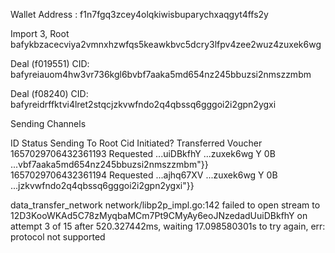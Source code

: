 Wallet Address : f1n7fgq3zcey4olqkiwisbuparychxaqgyt4ffs2y

Import 3, Root bafykbzacecviya2vmnxhzwfqs5keawkbvc5dcry3lfpv4zee2wuz4zuxek6wg

Deal (f019551) CID: bafyreiauom4hw3vr736kgl6bvbf7aaka5md654nz245bbuzsi2nmszzmbm

Deal (f08240) CID: bafyreidrffktvi4lret2stqcjzkvwfndo2q4qbssq6gggoi2i2gpn2ygxi

Sending Channels

ID                   Status     Sending To   Root Cid     Initiated?  Transferred  Voucher                                   
1657029706432361193  Requested  ...uiDBkfhY  ...zuxek6wg  Y           0B           ...vbf7aaka5md654nz245bbuzsi2nmszzmbm"}}  
1657029706432361194  Requested  ...ajhq67XV  ...zuxek6wg  Y           0B           ...jzkvwfndo2q4qbssq6gggoi2i2gpn2ygxi"}}  

data_transfer_network	network/libp2p_impl.go:142	failed to open stream to 12D3KooWKAd5C78zMyqbaMCm7Pt9CMyAy6eoJNzedadUuiDBkfhY on attempt 3 of 15 after 520.327442ms, waiting 17.098580301s to try again, err: protocol not supported